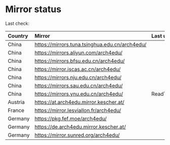 <script src="./time.js"></script>
# Mirror status
Last check: <script type="text/javascript">localize(1682587041.9517658);</script>

|Country|Mirror|Last update|
|:------|:-----|:----------|
|China|https://mirrors.tuna.tsinghua.edu.cn/arch4edu/|<script type="text/javascript">localize(1682577180);</script>|
|China|https://mirrors.aliyun.com/arch4edu/|<script type="text/javascript">localize(1682490722);</script>|
|China|https://mirrors.bfsu.edu.cn/arch4edu/|<script type="text/javascript">localize(1682533789);</script>|
|China|https://mirror.iscas.ac.cn/arch4edu/|<script type="text/javascript">localize(1682577180);</script>|
|China|https://mirrors.nju.edu.cn/arch4edu/|<script type="text/javascript">localize(1682490722);</script>|
|China|https://mirrors.sau.edu.cn/arch4edu/|<script type="text/javascript">localize(1673850842);</script>|
|China|https://mirrors.ynu.edu.cn/arch4edu/|ReadTimeout|
|Austria|https://at.arch4edu.mirror.kescher.at/|<script type="text/javascript">localize(1682533789);</script>|
|France|https://mirror.lesviallon.fr/arch4edu/|<script type="text/javascript">localize(1682533789);</script>|
|Germany|https://pkg.fef.moe/arch4edu/|<script type="text/javascript">localize(1682533789);</script>|
|Germany|https://de.arch4edu.mirror.kescher.at/|<script type="text/javascript">localize(1682533789);</script>|
|Germany|https://mirror.sunred.org/arch4edu/|<script type="text/javascript">localize(1682533789);</script>|

<script src="./tablefilter/tablefilter.js"></script>
<script src="./table.js"></script>